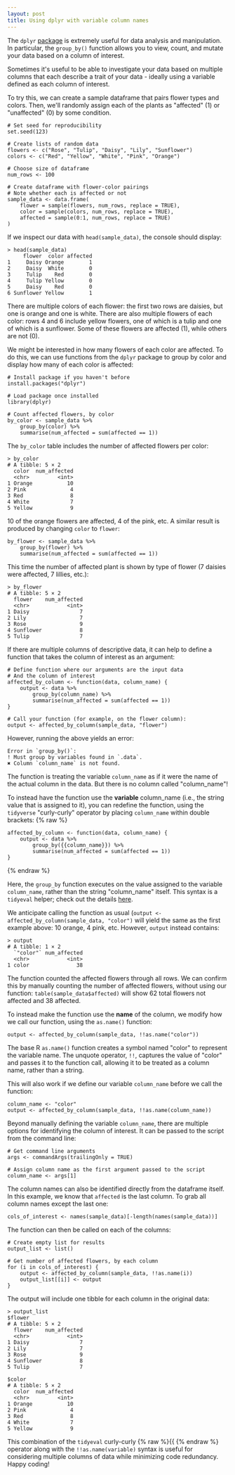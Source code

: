 ```yaml
---
layout: post
title: Using dplyr with variable column names
---
```


The `dplyr` [package](https://dplyr.tidyverse.org/) is extremely useful for data analysis and manipulation. In particular, the `group_by()` function allows you to view, count, and mutate your data based on a column of interest. 

Sometimes it's useful to be able to investigate your data based on multiple columns that each describe a trait of your data - ideally using a variable defined as each column of interest. 

To try this, we can create a sample dataframe that pairs flower types and colors. Then, we'll randomly assign each of the plants as "affected" (1) or "unaffected" (0) by some condition. 
```
# Set seed for reproducibility 
set.seed(123)

# Create lists of random data
flowers <- c("Rose", "Tulip", "Daisy", "Lily", "Sunflower")
colors <- c("Red", "Yellow", "White", "Pink", "Orange")

# Choose size of dataframe 
num_rows <- 100  

# Create dataframe with flower-color pairings 
# Note whether each is affected or not 
sample_data <- data.frame(
    flower = sample(flowers, num_rows, replace = TRUE),
    color = sample(colors, num_rows, replace = TRUE),
    affected = sample(0:1, num_rows, replace = TRUE)
)
```

If we inspect our data with `head(sample_data)`, the console should display:
```
> head(sample_data)
     flower  color affected
1     Daisy Orange        1
2     Daisy  White        0
3     Tulip    Red        0
4     Tulip Yellow        0
5     Daisy    Red        0
6 Sunflower Yellow        1
```

There are multiple colors of each flower: the first two rows are daisies, but one is orange and one is white. There are also multiple flowers of each color: rows 4 and 6 include yellow flowers, one of which is a tulip and one of which is a sunflower. Some of these flowers are affected (1), while others are not (0). 

We might be interested in how many flowers of each color are affected. To do this, we can use functions from the `dplyr` package to group by color and display how many of each color is affected: 
```
# Install package if you haven't before
install.packages("dplyr")

# Load package once installed
library(dplyr)

# Count affected flowers, by color 
by_color <- sample_data %>%
    group_by(color) %>%
    summarise(num_affected = sum(affected == 1))
```
The `by_color` table includes the number of affected flowers per color: 
```
> by_color
# A tibble: 5 × 2
  color  num_affected
  <chr>         <int>
1 Orange           10
2 Pink              4
3 Red               8
4 White             7
5 Yellow            9
```

10 of the orange flowers are affected, 4 of the pink, etc. A similar result is produced by changing `color` to `flower`: 
```
by_flower <- sample_data %>%
    group_by(flower) %>%
    summarise(num_affected = sum(affected == 1))
```
This time the number of affected plant is shown by type of flower (7 daisies were affected, 7 lillies, etc.): 
```
> by_flower
# A tibble: 5 × 2
  flower    num_affected
  <chr>            <int>
1 Daisy                7
2 Lily                 7
3 Rose                 9
4 Sunflower            8
5 Tulip                7
```

If there are multiple columns of descriptive data, it can help to define a function that takes the column of interest as an argument: 
```
# Define function where our arguments are the input data 
# And the column of interest
affected_by_column <- function(data, column_name) {
    output <- data %>% 
        group_by(column_name) %>%
        summarise(num_affected = sum(affected == 1))
}

# Call your function (for example, on the flower column):
output <- affected_by_column(sample_data, "flower")
```

However, running the above yields an error: 
```
Error in `group_by()`:
! Must group by variables found in `.data`.
✖ Column `column_name` is not found.
```

The function is treating the variable `column_name` as if it were the name of the actual column in the data. But there is no column called "column_name"!

To instead have the function use the **variable** column_name (i.e., the string value that is assigned to it), you can redefine the function, using the `tidyverse` "curly-curly" operator by placing `column_name` within double brackets: 
{% raw %}
```
affected_by_column <- function(data, column_name) {
    output <- data %>% 
        group_by({{column_name}}) %>%
        summarise(num_affected = sum(affected == 1))
}
```
{% endraw %}

Here, the `group_by` function executes on the value assigned to the variable `column_name`, rather than the string "column_name" itself. This syntax is a `tidyeval` helper; check out the details [here](https://ggplot2.tidyverse.org/reference/tidyeval.html#:~:text=The%20curly%2Dcurly%20operator%20%7B%7B,..%20in%20the%20normal%20way.).

We anticipate calling the function as usual (`output <- affected_by_column(sample_data, "color")` will yield the same as the first example above: 10 orange, 4 pink, etc. However, `output` instead contains: 
```
> output
# A tibble: 1 × 2
  `"color"` num_affected
  <chr>            <int>
1 color               38
```

The function counted the affected flowers through all rows. We can confirm this by manually counting the number of affected flowers, without using our function: `table(sample_data$affected)` will show  62 total flowers not affected and 38 affected.

To instead make the function use the **name** of the column, we modify how we call our function, using the `as.name()` function: 
```
output <- affected_by_column(sample_data, !!as.name("color"))
```

The base R `as.name()` function creates a symbol named "color" to represent the variable name. The unquote operator, `!!`, captures the value of "color" and passes it to the function call, allowing it to be treated as a column name, rather than a string. 

This will also work if we define our variable `column_name` before we call the function: 
```
column_name <- "color"
output <- affected_by_column(sample_data, !!as.name(column_name))
```

Beyond manually defining the variable `column_name`, there are multiple options for identifying the column of interest. It can be passed to the script from the command line: 
```
# Get command line arguments
args <- commandArgs(trailingOnly = TRUE)

# Assign column name as the first argument passed to the script
column_name <- args[1]
```

The column names can also be identified directly from the dataframe itself. In this example, we know that `affected` is the last column. To grab all column names except the last one: 
```
cols_of_interest <- names(sample_data)[-length(names(sample_data))]
```
The function can then be called on each of the columns: 
```
# Create empty list for results 
output_list <- list()

# Get number of affected flowers, by each column  
for (i in cols_of_interest) {
    output <- affected_by_column(sample_data, !!as.name(i))
    output_list[[i]] <- output
}
```
The output will include one tibble for each column in the original data: 
```
> output_list
$flower
# A tibble: 5 × 2
  flower    num_affected
  <chr>            <int>
1 Daisy                7
2 Lily                 7
3 Rose                 9
4 Sunflower            8
5 Tulip                7

$color
# A tibble: 5 × 2
  color  num_affected
  <chr>         <int>
1 Orange           10
2 Pink              4
3 Red               8
4 White             7
5 Yellow            9
```

This combination of the `tidyeval` curly-curly {% raw %}{{ {% endraw %} operator along with the `!!as.name(variable)` syntax is useful for considering multiple columns of data while minimizing code redundancy. Happy coding! 
